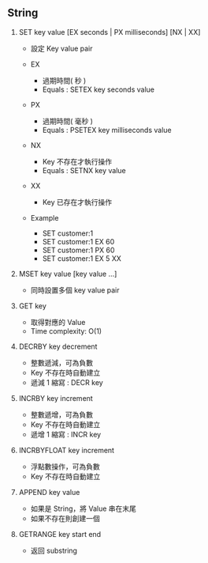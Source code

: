 ## String

1. SET key value [EX seconds | PX milliseconds] [NX | XX]
    - 設定 Key value pair
    - EX
        - 過期時間( 秒 )
        - Equals : SETEX key seconds value

    - PX
        - 過期時間( 毫秒 )
        - Equals : PSETEX key milliseconds value

    - NX
        - Key 不存在才執行操作
        - Equals : SETNX key value

    - XX
        - Key 已存在才執行操作
    
    - Example
        - SET customer:1
        - SET customer:1 EX 60
        - SET customer:1 PX 60
        - SET customer:1 EX 5 XX

2. MSET key value [key value ...]
    - 同時設置多個 key value pair

3. GET key
    - 取得對應的 Value
    - Time complexity: O(1)

4. DECRBY key decrement
    - 整數遞減，可為負數
    - Key 不存在時自動建立
    - 遞減 1 縮寫 : DECR key

5. INCRBY key increment
    - 整數遞增，可為負數
    - Key 不存在時自動建立
    - 遞增 1 縮寫 : INCR key

6. INCRBYFLOAT key increment
    - 浮點數操作，可為負數
    - Key 不存在時自動建立

7. APPEND key value
    - 如果是 String，將 Value 串在末尾
    - 如果不存在則創建一個

8. GETRANGE key start end
    - 返回 substring